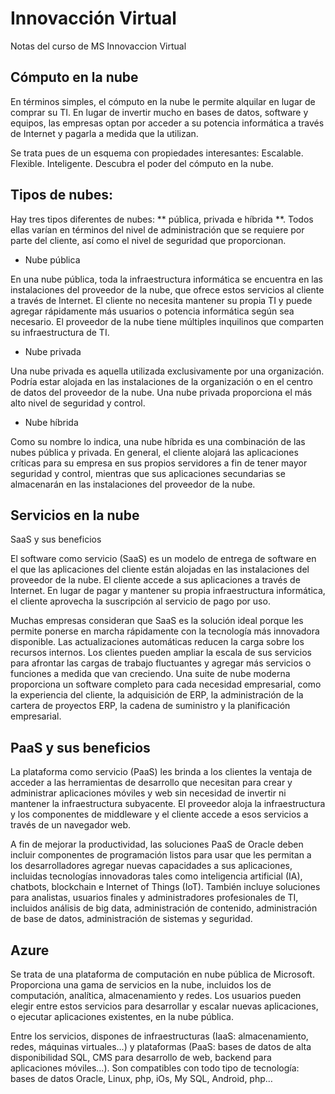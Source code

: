 # Innovacción Virtual
Notas del curso de MS Innovaccion Virtual

## Cómputo en la nube
En términos simples, el cómputo en la nube le permite alquilar en lugar de comprar su TI. 
En lugar de invertir mucho en bases de datos, software y equipos, las empresas optan por acceder a su potencia informática 
a través de Internet y pagarla a medida que la utilizan.

Se trata pues de un esquema con propiedades interesantes: Escalable. Flexible. Inteligente. Descubra el poder del cómputo en la nube.

## Tipos de nubes:
Hay tres tipos diferentes de nubes: ** pública, privada e híbrida **. 
Todos ellas varían en términos del nivel de administración que se requiere por parte del cliente, así como el nivel de seguridad que proporcionan.

* Nube pública

En una nube pública, toda la infraestructura informática se encuentra en las instalaciones del proveedor
de la nube, que ofrece estos servicios al cliente a través de Internet. El cliente no necesita mantener 
su propia TI y puede agregar rápidamente más usuarios o potencia informática según sea necesario. 
El proveedor de la nube tiene múltiples inquilinos que comparten su infraestructura de TI.

* Nube privada

Una nube privada es aquella utilizada exclusivamente por una organización. Podría estar alojada en 
las instalaciones de la organización o en el centro de datos del proveedor de la nube. Una nube privada proporciona 
el más alto nivel de seguridad y control.

* Nube híbrida

Como su nombre lo indica, una nube híbrida es una combinación de las nubes pública y privada. 
En general, el cliente alojará las aplicaciones críticas para su empresa en sus propios servidores a fin de 
tener mayor seguridad y control, mientras que sus aplicaciones secundarias se almacenarán en las instalaciones del proveedor de la nube.

## Servicios en la nube
SaaS y sus beneficios

El software como servicio (SaaS) es un modelo de entrega de software en el que las aplicaciones 
del cliente están alojadas en las instalaciones del proveedor de la nube. El cliente accede a sus 
aplicaciones a través de Internet. En lugar de pagar y mantener su propia infraestructura informática, 
el cliente aprovecha la suscripción al servicio de pago por uso.

Muchas empresas consideran que SaaS es la solución ideal porque les permite ponerse en marcha rápidamente con la 
tecnología más innovadora disponible. Las actualizaciones automáticas reducen la carga sobre los recursos internos. Los clientes 
pueden ampliar la escala de sus servicios para afrontar las cargas de trabajo fluctuantes y agregar más servicios o funciones a medida 
que van creciendo. Una suite de nube moderna proporciona un software completo para cada necesidad empresarial, como la experiencia 
del cliente, la adquisición de ERP, la administración de la cartera de proyectos ERP, la cadena de suministro y la planificación empresarial.


## PaaS y sus beneficios

La plataforma como servicio (PaaS) les brinda a los clientes la ventaja de acceder a las herramientas
de desarrollo que necesitan para crear y administrar aplicaciones móviles y web sin necesidad de invertir 
ni mantener la infraestructura subyacente. El proveedor aloja la infraestructura y los componentes de 
middleware y el cliente accede a esos servicios a través de un navegador web.

A fin de mejorar la productividad, las soluciones PaaS de Oracle deben incluir componentes de programación 
listos para usar que les permitan a los desarrolladores agregar nuevas capacidades a sus aplicaciones, incluidas 
tecnologías innovadoras tales como inteligencia artificial (IA), chatbots, blockchain e Internet of Things (IoT). También 
incluye soluciones para analistas, usuarios finales y administradores profesionales de TI, incluidos análisis de big data, 
administración de contenido, administración de base de datos, administración de sistemas y seguridad.

## Azure
Se trata de una plataforma de computación en nube pública de Microsoft. 
Proporciona una gama de servicios en la nube, incluidos los de computación, analítica, almacenamiento y redes. 
Los usuarios pueden elegir entre estos servicios para desarrollar y escalar nuevas aplicaciones, o ejecutar aplicaciones existentes, en la nube pública.

Entre los servicios, dispones de infraestructuras (IaaS: almacenamiento, redes, máquinas virtuales…) y 
plataformas (PaaS: bases de datos de alta disponibilidad SQL, CMS para desarrollo de web, backend para aplicaciones móviles…). 
Son compatibles con todo tipo de tecnología: bases de datos Oracle, Linux, php, iOs, My SQL, Android, php…
